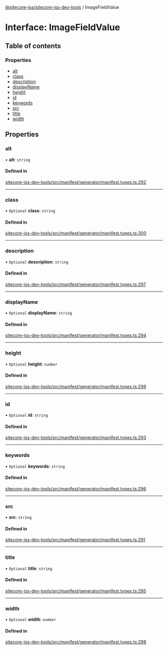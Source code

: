 [@sitecore-jss/sitecore-jss-dev-tools](../README.md) / ImageFieldValue

# Interface: ImageFieldValue

## Table of contents

### Properties

- [alt](ImageFieldValue.md#alt)
- [class](ImageFieldValue.md#class)
- [description](ImageFieldValue.md#description)
- [displayName](ImageFieldValue.md#displayname)
- [height](ImageFieldValue.md#height)
- [id](ImageFieldValue.md#id)
- [keywords](ImageFieldValue.md#keywords)
- [src](ImageFieldValue.md#src)
- [title](ImageFieldValue.md#title)
- [width](ImageFieldValue.md#width)

## Properties

### alt

• **alt**: `string`

#### Defined in

[sitecore-jss-dev-tools/src/manifest/generator/manifest.types.ts:292](https://github.com/Sitecore/jss/blob/9b326c301/packages/sitecore-jss-dev-tools/src/manifest/generator/manifest.types.ts#L292)

___

### class

• `Optional` **class**: `string`

#### Defined in

[sitecore-jss-dev-tools/src/manifest/generator/manifest.types.ts:300](https://github.com/Sitecore/jss/blob/9b326c301/packages/sitecore-jss-dev-tools/src/manifest/generator/manifest.types.ts#L300)

___

### description

• `Optional` **description**: `string`

#### Defined in

[sitecore-jss-dev-tools/src/manifest/generator/manifest.types.ts:297](https://github.com/Sitecore/jss/blob/9b326c301/packages/sitecore-jss-dev-tools/src/manifest/generator/manifest.types.ts#L297)

___

### displayName

• `Optional` **displayName**: `string`

#### Defined in

[sitecore-jss-dev-tools/src/manifest/generator/manifest.types.ts:294](https://github.com/Sitecore/jss/blob/9b326c301/packages/sitecore-jss-dev-tools/src/manifest/generator/manifest.types.ts#L294)

___

### height

• `Optional` **height**: `number`

#### Defined in

[sitecore-jss-dev-tools/src/manifest/generator/manifest.types.ts:299](https://github.com/Sitecore/jss/blob/9b326c301/packages/sitecore-jss-dev-tools/src/manifest/generator/manifest.types.ts#L299)

___

### id

• `Optional` **id**: `string`

#### Defined in

[sitecore-jss-dev-tools/src/manifest/generator/manifest.types.ts:293](https://github.com/Sitecore/jss/blob/9b326c301/packages/sitecore-jss-dev-tools/src/manifest/generator/manifest.types.ts#L293)

___

### keywords

• `Optional` **keywords**: `string`

#### Defined in

[sitecore-jss-dev-tools/src/manifest/generator/manifest.types.ts:296](https://github.com/Sitecore/jss/blob/9b326c301/packages/sitecore-jss-dev-tools/src/manifest/generator/manifest.types.ts#L296)

___

### src

• **src**: `string`

#### Defined in

[sitecore-jss-dev-tools/src/manifest/generator/manifest.types.ts:291](https://github.com/Sitecore/jss/blob/9b326c301/packages/sitecore-jss-dev-tools/src/manifest/generator/manifest.types.ts#L291)

___

### title

• `Optional` **title**: `string`

#### Defined in

[sitecore-jss-dev-tools/src/manifest/generator/manifest.types.ts:295](https://github.com/Sitecore/jss/blob/9b326c301/packages/sitecore-jss-dev-tools/src/manifest/generator/manifest.types.ts#L295)

___

### width

• `Optional` **width**: `number`

#### Defined in

[sitecore-jss-dev-tools/src/manifest/generator/manifest.types.ts:298](https://github.com/Sitecore/jss/blob/9b326c301/packages/sitecore-jss-dev-tools/src/manifest/generator/manifest.types.ts#L298)
